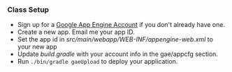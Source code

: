 ### Class Setup
* Sign up for a [Google App Engine Account](https://appengine.google.com/start) if you don't already have one.
* Create a new app. Email me your app ID.
* Set the app id in *src/main/webapp/WEB-INF/appengine-web.xml* to your new app
* Update *build.gradle* with your account info in the gae/appcfg section.
* Run <code>./bin/gradle gaeUpload</code> to deploy your application.
